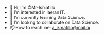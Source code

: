 - 👋 Hi, I’m @Mr-Ismatillo
- 👀 I’m interested in laeran IT.
- 🌱 I’m currently learning Data Science.
- 💞️ I’m looking to collaborate on Data Science.
- 📫 How to reach me: a_ismatillo@mail.ru

<!---
Mr-Ismatillo/Mr-Ismatillo is a ✨ special ✨ repository because its `README.md` (this file) appears on your GitHub profile.
You can click the Preview link to take a look at your changes.
--->
